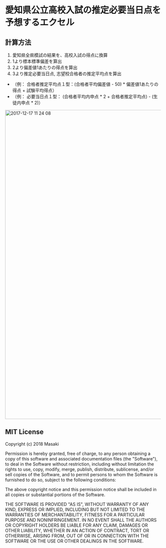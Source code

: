 # 愛知県公立高校入試の推定必要当日点を予想するエクセル

## 計算方法
1. 愛知県全県模試の結果を、高校入試の得点に換算
2. 1より標本標準偏差を算出
3. 2より偏差値1あたりの得点を算出
4. 3より推定必要当日点, 志望校合格者の推定平均点を算出
- （例： 合格者推定平均点１型：(合格者平均偏差値 - 50) * 偏差値1あたりの得点 + 試験平均得点）
- （例： 必要当日点１型：	(合格者平均内申点 * 2 + 合格者推定平均点) - (生徒内申点 * 2)）
		

<img width="1000" alt="2017-12-17 11 24 08" src="https://user-images.githubusercontent.com/32217053/34966677-c3290048-faa0-11e7-87e8-7ae84052a171.gif">

## MIT License

Copyright (c) 2018 Masaki

Permission is hereby granted, free of charge, to any person obtaining a copy
of this software and associated documentation files (the "Software"), to deal
in the Software without restriction, including without limitation the rights
to use, copy, modify, merge, publish, distribute, sublicense, and/or sell
copies of the Software, and to permit persons to whom the Software is
furnished to do so, subject to the following conditions:

The above copyright notice and this permission notice shall be included in all
copies or substantial portions of the Software.

THE SOFTWARE IS PROVIDED "AS IS", WITHOUT WARRANTY OF ANY KIND, EXPRESS OR
IMPLIED, INCLUDING BUT NOT LIMITED TO THE WARRANTIES OF MERCHANTABILITY,
FITNESS FOR A PARTICULAR PURPOSE AND NONINFRINGEMENT. IN NO EVENT SHALL THE
AUTHORS OR COPYRIGHT HOLDERS BE LIABLE FOR ANY CLAIM, DAMAGES OR OTHER
LIABILITY, WHETHER IN AN ACTION OF CONTRACT, TORT OR OTHERWISE, ARISING FROM,
OUT OF OR IN CONNECTION WITH THE SOFTWARE OR THE USE OR OTHER DEALINGS IN THE
SOFTWARE.
